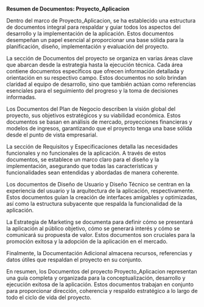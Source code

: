 **Resumen de Documentos: Proyecto_Aplicacion**

Dentro del marco de Proyecto_Aplicacion, se ha establecido una estructura de documentos integral para respaldar y guiar todos los aspectos del desarrollo y la implementación de la aplicación. Estos documentos desempeñan un papel esencial al proporcionar una base sólida para la planificación, diseño, implementación y evaluación del proyecto.

La sección de Documentos del proyecto se organiza en varias áreas clave que abarcan desde la estrategia hasta la ejecución técnica. Cada área contiene documentos específicos que ofrecen información detallada y orientación en su respectivo campo. Estos documentos no solo brindan claridad al equipo de desarrollo, sino que también actúan como referencias esenciales para el seguimiento del progreso y la toma de decisiones informadas.

Los Documentos del Plan de Negocio describen la visión global del proyecto, sus objetivos estratégicos y su viabilidad económica. Estos documentos se basan en análisis de mercado, proyecciones financieras y modelos de ingresos, garantizando que el proyecto tenga una base sólida desde el punto de vista empresarial.

La sección de Requisitos y Especificaciones detalla las necesidades funcionales y no funcionales de la aplicación. A través de estos documentos, se establece un marco claro para el diseño y la implementación, asegurando que todas las características y funcionalidades sean entendidas y abordadas de manera coherente.

Los documentos de Diseño de Usuario y Diseño Técnico se centran en la experiencia del usuario y la arquitectura de la aplicación, respectivamente. Estos documentos guían la creación de interfaces amigables y optimizadas, así como la estructura subyacente que respalda la funcionalidad de la aplicación.

La Estrategia de Marketing se documenta para definir cómo se presentará la aplicación al público objetivo, cómo se generará interés y cómo se comunicará su propuesta de valor. Estos documentos son cruciales para la promoción exitosa y la adopción de la aplicación en el mercado.

Finalmente, la Documentación Adicional almacena recursos, referencias y datos útiles que respaldan el proyecto en su conjunto.

En resumen, los Documentos del proyecto Proyecto_Aplicacion representan una guía completa y organizada para la conceptualización, desarrollo y ejecución exitosa de la aplicación. Estos documentos trabajan en conjunto para proporcionar dirección, coherencia y respaldo estratégico a lo largo de todo el ciclo de vida del proyecto.
